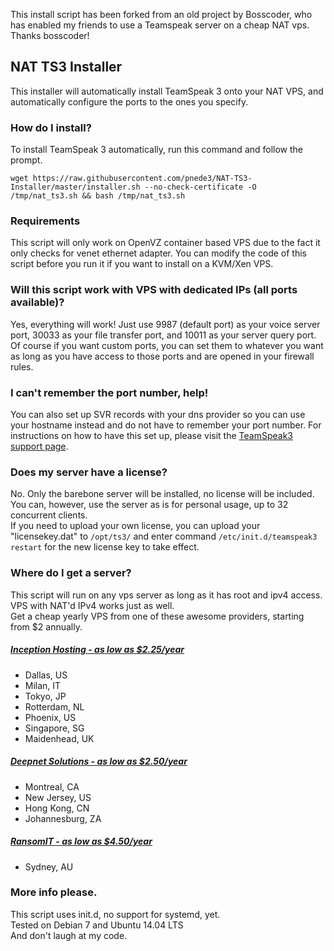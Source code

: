 This install script has been forked from an old project by Bosscoder, who has enabled my friends to use a Teamspeak server on a cheap NAT vps. Thanks bosscoder!

## NAT TS3 Installer
This installer will automatically install TeamSpeak 3 onto your NAT VPS, and automatically configure the ports to the ones you specify.

### How do I install?
To install TeamSpeak 3 automatically, run this command and follow the prompt.

``wget https://raw.githubusercontent.com/pnede3/NAT-TS3-Installer/master/installer.sh --no-check-certificate -O /tmp/nat_ts3.sh && bash /tmp/nat_ts3.sh``

### Requirements
This script will only work on OpenVZ container based VPS due to the fact it only checks for venet ethernet adapter. You can modify the code of this script before you run it if you want to install on a KVM/Xen VPS.

### Will this script work with VPS with dedicated IPs (all ports available)?
Yes, everything will work! Just use 9987 (default port) as your voice server port, 30033 as your file transfer port, and 10011 as your server query port. Of course if you want custom ports, you can set them to whatever you want as long as you have access to those ports and are opened in your firewall rules.

### I can't remember the port number, help!
You can also set up SVR records with your dns provider so you can use your hostname instead and do not have to remember your port number. For instructions on how to have this set up, please visit the <a href="https://support.teamspeakusa.com/index.php?/Knowledgebase/Article/View/293/12/does-teamspeak-3-support-dns-srv-records" target="_blank">TeamSpeak3 support page</a>.

### Does my server have a license?
No. Only the barebone server will be installed, no license will be included. You can, however, use the server as is for personal usage, up to 32 concurrent clients.<br />
If you need to upload your own license, you can upload your "licensekey.dat" to ```/opt/ts3/``` and enter command ```/etc/init.d/teamspeak3 restart``` for the new license key to take effect.

### Where do I get a server?
This script will run on any vps server as long as it has root and ipv4 access. VPS with NAT'd IPv4 works just as well.<br />
Get a cheap yearly VPS from one of these awesome providers, starting from $2 annually.
##### <a href="https://clients.inceptionhosting.com/cart.php?gid=13&currency=3" target="_blank">Inception Hosting - as low as $2.25/year</a>
* Dallas, US
* Milan, IT
* Tokyo, JP
* Rotterdam, NL
* Phoenix, US
* Singapore, SG
* Maidenhead, UK

##### <a href="https://clients.gestiondbi.com/index.php?/cart/lowendspirit-nat-vps/&step=0&currency=1" target="_blank">Deepnet Solutions - as low as $2.50/year</a>
* Montreal, CA
* New Jersey, US
* Hong Kong, CN
* Johannesburg, ZA

##### <a href="https://secure.ransomit.com.au/console/cart.php?a=add&pid=104" target="_blank">RansomIT - as low as $4.50/year</a>
* Sydney, AU

### More info please.
This script uses init.d, no support for systemd, yet.<br />
Tested on Debian 7 and Ubuntu 14.04 LTS<br />
And don't laugh at my code.
